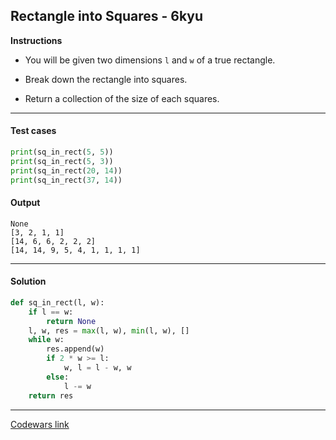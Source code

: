 ## Rectangle into Squares - 6kyu

**Instructions**

- You will be given two dimensions `l` and `w` of a true rectangle.

- Break down the rectangle into squares.

- Return a collection of the size of each squares.

---

#### Test cases

```python
print(sq_in_rect(5, 5))
print(sq_in_rect(5, 3))
print(sq_in_rect(20, 14))
print(sq_in_rect(37, 14))
```

#### Output 

```
None
[3, 2, 1, 1]
[14, 6, 6, 2, 2, 2]
[14, 14, 9, 5, 4, 1, 1, 1, 1]
```

---

#### Solution

```python
def sq_in_rect(l, w):
    if l == w:
        return None
    l, w, res = max(l, w), min(l, w), []
    while w:
        res.append(w)
        if 2 * w >= l:
            w, l = l - w, w
        else:
            l -= w
    return res
```

---

[Codewars link](https://www.codewars.com/kata/55466989aeecab5aac00003e)
